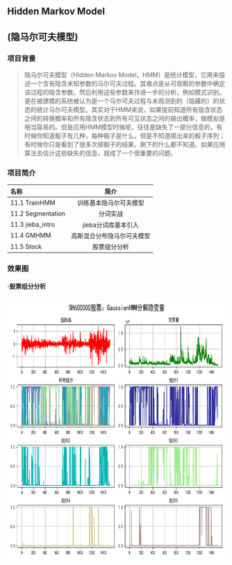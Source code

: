 ## Hidden Markov Model
## (隐马尔可夫模型)

### 项目背景
> 隐马尔可夫模型（Hidden Markov Model，HMM）是统计模型，它用来描述一个含有隐含未知参数的马尔可夫过程。其难点是从可观察的参数中确定该过程的隐含参数。然后利用这些参数来作进一步的分析，例如模式识别。是在被建模的系统被认为是一个马尔可夫过程与未观测到的（隐藏的）的状态的统计马尔可夫模型。其实对于HMM来说，如果提前知道所有隐含状态之间的转换概率和所有隐含状态到所有可见状态之间的输出概率，做模拟是相当容易的。但是应用HMM模型时候呢，往往是缺失了一部分信息的，有时候你知道骰子有几种，每种骰子是什么，但是不知道掷出来的骰子序列；有时候你只是看到了很多次掷骰子的结果，剩下的什么都不知道。如果应用算法去估计这些缺失的信息，就成了一个很重要的问题。


### 项目简介
|名称|简介|
|:-------------|:-------------:|
|11.1 TrainHMM|训练基本隐马尔可夫模型|
|11.2 Segmentation|分词实战|
|11.3 jieba_intro|jieba分词库基本引入|
|11.4 GMHMM|高斯混合分布隐马尔可夫模型|
|11.5 Stock|股票组分分析|


### 效果图
#### ·股票组分分析
<img width="550" height="600" src="./figures/stock.png"/>




